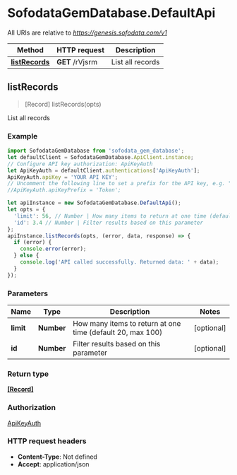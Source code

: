 # SofodataGemDatabase.DefaultApi

All URIs are relative to *https://genesis.sofodata.com/v1*

Method | HTTP request | Description
------------- | ------------- | -------------
[**listRecords**](DefaultApi.md#listRecords) | **GET** /rVjsrm | List all records



## listRecords

> [Record] listRecords(opts)

List all records

### Example

```javascript
import SofodataGemDatabase from 'sofodata_gem_database';
let defaultClient = SofodataGemDatabase.ApiClient.instance;
// Configure API key authorization: ApiKeyAuth
let ApiKeyAuth = defaultClient.authentications['ApiKeyAuth'];
ApiKeyAuth.apiKey = 'YOUR API KEY';
// Uncomment the following line to set a prefix for the API key, e.g. "Token" (defaults to null)
//ApiKeyAuth.apiKeyPrefix = 'Token';

let apiInstance = new SofodataGemDatabase.DefaultApi();
let opts = {
  'limit': 56, // Number | How many items to return at one time (default 20, max 100)
  'id': 3.4 // Number | Filter results based on this parameter
};
apiInstance.listRecords(opts, (error, data, response) => {
  if (error) {
    console.error(error);
  } else {
    console.log('API called successfully. Returned data: ' + data);
  }
});
```

### Parameters


Name | Type | Description  | Notes
------------- | ------------- | ------------- | -------------
 **limit** | **Number**| How many items to return at one time (default 20, max 100) | [optional] 
 **id** | **Number**| Filter results based on this parameter | [optional] 

### Return type

[**[Record]**](Record.md)

### Authorization

[ApiKeyAuth](../README.md#ApiKeyAuth)

### HTTP request headers

- **Content-Type**: Not defined
- **Accept**: application/json

